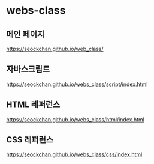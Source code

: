 # webs-class
## 메인 페이지
https://seockchan.github.io/web_class/
## 자바스크립트
https://seockchan.github.io/webs_class/script/index.html
## HTML 레퍼런스
https://seockchan.github.io/webs_class/html/index.html
## CSS 레퍼런스
https://seockchan.github.io/webs_class/css/index.html
